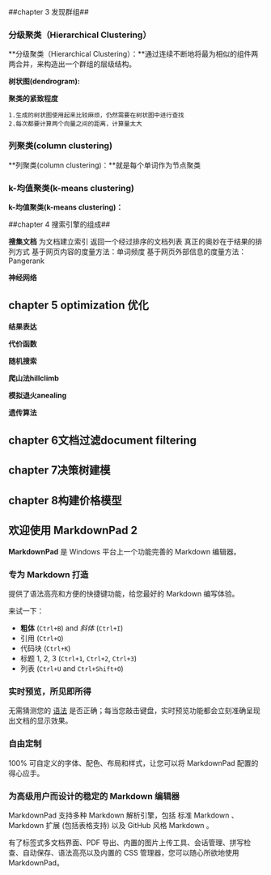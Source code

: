 ##chapter 3 发现群组##

### 分级聚类（Hierarchical Clustering） ###

**分级聚类（Hierarchical Clustering）：**通过连续不断地将最为相似的组件两两合并，来构造出一个群组的层级结构。

**树状图(dendrogram):**

**聚类的紧致程度**

    1.生成的树状图使用起来比较麻烦，仍然需要在树状图中进行查找
    2.每次都要计算两个向量之间的距离，计算量太大

### 列聚类(column clustering) ###

**列聚类(column clustering)：**就是每个单词作为节点聚类


### k-均值聚类(k-means clustering) ###
**k-均值聚类(k-means clustering)：**


##chapter 4 搜索引擎的组成##

**搜集文档**
为文档建立索引
返回一个经过排序的文档列表
真正的奥妙在于结果的排列方式
基于网页内容的度量方法：单词频度
基于网页外部信息的度量方法：Pangerank


**神经网络**


## chapter 5 optimization 优化 ##
**结果表达**

**代价函数**

**随机搜索**

**爬山法hillclimb**

**模拟退火anealing**

**遗传算法**


## chapter 6文档过滤document filtering ##

## chapter 7决策树建模 ##

## chapter 8构建价格模型 ##


## 欢迎使用 MarkdownPad 2 ##

**MarkdownPad** 是 Windows 平台上一个功能完善的 Markdown 编辑器。

### 专为 Markdown 打造 ###

提供了语法高亮和方便的快捷键功能，给您最好的 Markdown 编写体验。

来试一下：

- **粗体** (`Ctrl+B`) and *斜体* (`Ctrl+I`)
- 引用 (`Ctrl+Q`)
- 代码块 (`Ctrl+K`)
- 标题 1, 2, 3 (`Ctrl+1`, `Ctrl+2`, `Ctrl+3`)
- 列表 (`Ctrl+U` and `Ctrl+Shift+O`)

### 实时预览，所见即所得 ###

无需猜测您的 [语法](http://markdownpad.com) 是否正确；每当您敲击键盘，实时预览功能都会立刻准确呈现出文档的显示效果。

### 自由定制 ###
 
100% 可自定义的字体、配色、布局和样式，让您可以将 MarkdownPad 配置的得心应手。

### 为高级用户而设计的稳定的 Markdown 编辑器 ###
 
 MarkdownPad 支持多种 Markdown 解析引擎，包括 标准 Markdown 、 Markdown 扩展 (包括表格支持) 以及 GitHub 风格 Markdown 。
 
 有了标签式多文档界面、PDF 导出、内置的图片上传工具、会话管理、拼写检查、自动保存、语法高亮以及内置的 CSS 管理器，您可以随心所欲地使用 MarkdownPad。
